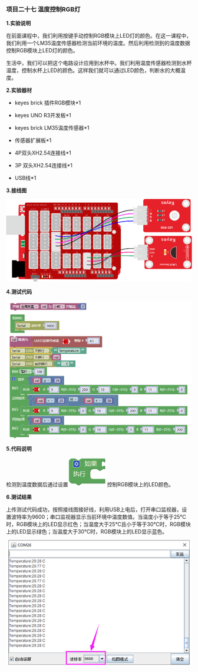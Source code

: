 ### 项目二十七 温度控制RGB灯

**1.实验说明**

在前面课程中，我们利用按键手动控制RGB模块上LED灯的颜色。在这一课程中，我们利用一个LM35温度传感器检测当前环境的温度。然后利用检测到的温度数据控制RGB模块上LED灯的颜色。

生活中，我们可以把这个电路设计应用到水杯中。我们利用温度传感器检测到水杯温度，控制水杯上LED的颜色。这样我们就可以通过LED颜色，判断水的大概温度。

**2.实验器材**

- keyes brick 插件RGB模块\*1

- keyes UNO R3开发板\*1

- keyes brick LM35温度传感器\*1

- 传感器扩展板\*1

- 4P双头XH2.54连接线\*1

- 3P 双头XH2.54连接线\*1

- USB线\*1


**3.接线图**

![](media/image-20251015160742772.png)

**4.测试代码**

![](media/image-20251016170922198.png)

**5.代码说明**

检测到温度数据后通过设置![](media/image-20251015160836197.png)控制RGB模块上的LED颜色。

**6.测试结果**

上传测试代码成功，按照接线图接好线，利用USB上电后，打开串口监视器，设置波特率为9600；串口监视器显示当前环境中温度数值。当温度小于等于25℃时，RGB模块上的LED显示红色；当温度大于25℃且小于等于30℃时，RGB模块上的LED显示绿色；当温度大于30℃时，RGB模块上的LED显示蓝色。

![](media/image-20251015160917385.png)